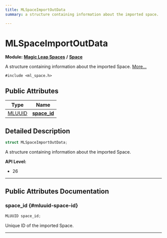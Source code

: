 ```yaml
---
title: MLSpaceImportOutData
summary: a structure containing information about the imported space. 

---
```


# MLSpaceImportOutData

**Module:** **[Magic Leap Spaces](/versioned_docs/version-02-Aug-2023/api-ref/api/Modules/group___magic_leap_spaces/group___magic_leap_spaces.md)** **/** **[Space](/versioned_docs/version-02-Aug-2023/api-ref/api/Modules/group___magic_leap_spaces/group___space/group___space.md)**



A structure containing information about the imported Space.  [More...](#detailed-description)


`#include <ml_space.h>`

## Public Attributes

| Type           | Name           |
| -------------- | -------------- |
| [MLUUID](/versioned_docs/version-02-Aug-2023/api-ref/api/Modules/group___common/struct_m_l_u_u_i_d.md) | **[space_id](/versioned_docs/version-02-Aug-2023/api-ref/api/Modules/group___magic_leap_spaces/group___space/struct_m_l_space_import_out_data.md#mluuid-space-id)**  |

## Detailed Description

```cpp
struct MLSpaceImportOutData;
```

A structure containing information about the imported Space. 




**API Level:**
  * 26




-----------
## Public Attributes Documentation

### space_id {#mluuid-space-id}

```cpp
MLUUID space_id;
```


Unique ID of the imported Space. 





-----------


